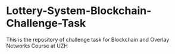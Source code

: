 # Lottery-System-Blockchain-Challenge-Task
This is the repository of challenge task for Blockchain and Overlay Networks Course at UZH
